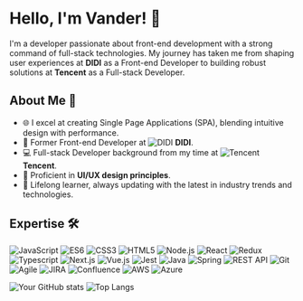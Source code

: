 # Hello, I'm Vander! 👋

I'm a developer passionate about front-end development with a strong command of full-stack technologies. My journey has taken me from shaping user experiences at **DIDI** as a Front-end Developer to building robust solutions at **Tencent** as a Full-stack Developer.

## About Me 🚀

- 🌐 I excel at creating Single Page Applications (SPA), blending intuitive design with performance.
- 💼 Former Front-end Developer at ![DIDI](https://img.shields.io/badge/-DIDI-FA7343?style=flat-square&logo=didi&logoColor=white) **DIDI**.
- 💻 Full-stack Developer background from my time at ![Tencent](https://img.shields.io/badge/-Tencent-000000?style=flat-square&logo=tencentqq&logoColor=white) **Tencent**.
- 🎨 Proficient in **UI/UX design principles**.
- 🌱 Lifelong learner, always updating with the latest in industry trends and technologies.

## Expertise 🛠

![JavaScript](https://img.shields.io/badge/-JavaScript-F7DF1E?style=flat-square&logo=javascript&logoColor=black)
![ES6](https://img.shields.io/badge/-ES6+-yellow?style=flat-square&logo=javascript&logoColor=black)
![CSS3](https://img.shields.io/badge/-CSS3-1572B6?style=flat-square&logo=css3&logoColor=white)
![HTML5](https://img.shields.io/badge/-HTML5-E34F26?style=flat-square&logo=html5&logoColor=white)
![Node.js](https://img.shields.io/badge/-Node.js-339933?style=flat-square&logo=nodedotjs&logoColor=white)
![React](https://img.shields.io/badge/-React-61DAFB?style=flat-square&logo=react&logoColor=black)
![Redux](https://img.shields.io/badge/-Redux-764ABC?style=flat-square&logo=redux&logoColor=white)
![Typescript](https://img.shields.io/badge/-Typescript-007ACC?style=flat-square&logo=typescript&logoColor=white)
![Next.js](https://img.shields.io/badge/-Next.js-black?style=flat-square&logo=nextdotjs&logoColor=white)
![Vue.js](https://img.shields.io/badge/-Vue.js-4FC08D?style=flat-square&logo=vuedotjs&logoColor=white)
![Jest](https://img.shields.io/badge/-Jest-C21325?style=flat-square&logo=jest&logoColor=white)
![Java](https://img.shields.io/badge/-Java-007396?style=flat-square&logo=java&logoColor=white)
![Spring](https://img.shields.io/badge/-Spring-6DB33F?style=flat-square&logo=spring&logoColor=white)
![REST API](https://img.shields.io/badge/-REST_API-009688?style=flat-square)
![Git](https://img.shields.io/badge/-Git-F05032?style=flat-square&logo=git&logoColor=white)
![Agile](https://img.shields.io/badge/-Agile-007E9A?style=flat-square&logo=agile&logoColor=white)
![JIRA](https://img.shields.io/badge/-JIRA-0052CC?style=flat-square&logo=jira&logoColor=white)
![Confluence](https://img.shields.io/badge/-Confluence-172B4D?style=flat-square&logo=confluence&logoColor=white)
![AWS](https://img.shields.io/badge/-AWS-232F3E?style=flat-square&logo=amazonaws&logoColor=white)
![Azure](https://img.shields.io/badge/-Azure-0089D6?style=flat-square&logo=microsoftazure&logoColor=white)


![Your GitHub stats](https://github-readme-stats.vercel.app/api?username=VanderDeng&show_icons=true&theme=radical)
![Top Langs](https://github-readme-stats.vercel.app/api/top-langs/?username=VanderDeng&layout=compact&theme=radical)
